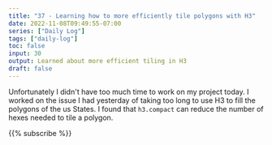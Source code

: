 ```yaml
---
title: "37 - Learning how to more efficiently tile polygons with H3"
date: 2022-11-08T09:49:55-07:00
series: ["Daily Log"]
tags: ["daily-log"]
toc: false
input: 30
output: Learned about more efficient tiling in H3
draft: false
---
```

Unfortunately I didn't have too much time to work on my project today. I worked on the issue I had yesterday of taking too long to use H3 to fill the polygons of the us States. I found that `h3.compact` can reduce the number of hexes needed to tile a polygon.

{{% subscribe %}}
